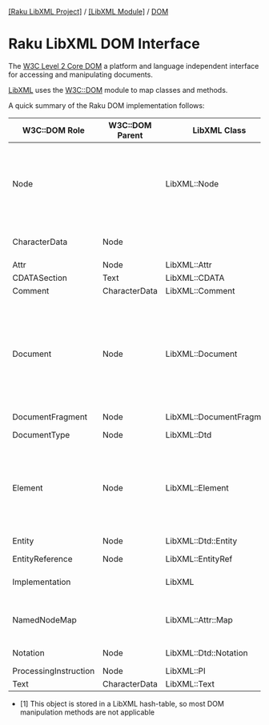 [[Raku LibXML Project]](https://libxml-raku.github.io)
 / [[LibXML Module]](https://libxml-raku.github.io/LibXML-raku)
 / [DOM](https://libxml-raku.github.io/LibXML-raku/DOM)

Raku LibXML DOM Interface
=========================

The [W3C Level 2 Core DOM](https://www.w3.org/TR/2000/REC-DOM-Level-2-Core-20001113/core.html) a platform and language independent interface for accessing and manipulating documents.

[LibXML](https://libxml-raku.github.io/LibXML-raku) uses the [W3C::DOM](https://libxml-raku.github.io/W3C-DOM-raku) module to map classes and methods.

A quick summary of the Raku DOM implementation follows:

<table class="pod-table">
<thead><tr>
<th>W3C::DOM Role</th> <th>W3C::DOM Parent</th> <th>LibXML Class</th> <th>L1 Methods</th> <th>L2 Methods</th> <th>NYI</th>
</tr></thead>
<tbody>
<tr> <td>Node</td> <td></td> <td>LibXML::Node</td> <td>nodeName nodeValue parentNode childNodes firstChild lastChild previousSibling nextSibling ownerDocument insertBefore replaceChild removeChild appendChild hasChildNodes cloneNode</td> <td>normalize isSupported namespaceURI prefix localName hasAttributes</td> <td></td> </tr> <tr> <td>CharacterData</td> <td>Node</td> <td></td> <td>data length substringData appendData insertData deleteData replaceData</td> <td></td> <td></td> </tr> <tr> <td>Attr</td> <td>Node</td> <td>LibXML::Attr</td> <td>name value</td> <td>ownerElement</td> <td>specified</td> </tr> <tr> <td>CDATASection</td> <td>Text</td> <td>LibXML::CDATA</td> <td></td> <td></td> <td></td> </tr> <tr> <td>Comment</td> <td>CharacterData</td> <td>LibXML::Comment</td> <td></td> <td></td> <td></td> </tr> <tr> <td>Document</td> <td>Node</td> <td>LibXML::Document</td> <td>doctype implementation documentElement createElement createDocumentFragment createTextNode createComment createCDATASection createProcessingInstruction createAttribute createEntityReference getElementsByTagName</td> <td>importNode createElementNS createAttributeNS getElementsByTagNameNS getElementById</td> <td></td> </tr> <tr> <td>DocumentFragment</td> <td>Node</td> <td>LibXML::DocumentFragment</td> <td></td> <td></td> <td></td> </tr> <tr> <td>DocumentType</td> <td>Node</td> <td>LibXML::Dtd</td> <td>name publicId systemId</td> <td></td> <td>entities notations</td> </tr> <tr> <td>Element</td> <td>Node</td> <td>LibXML::Element</td> <td>attributes getAttribute setAttribute removeAttribute getAttributeNode setAttributeNode removeAttributeNode getElementsByTagName</td> <td>getAttributeNS setAttributeNS removeAttributeNS getAttributeNodeNS setAttributeNodeNS getElementsByTagNameNS hasAttribute hasAttributeNS</td> <td></td> </tr> <tr> <td>Entity</td> <td>Node</td> <td>LibXML::Dtd::Entity</td> <td>publicId systemId notationName</td> <td></td> <td></td> </tr> <tr> <td>EntityReference</td> <td>Node</td> <td>LibXML::EntityRef</td> <td></td> <td></td> <td></td> </tr> <tr> <td>Implementation</td> <td></td> <td>LibXML</td> <td>createDocument createDocumentType hasFeature</td> <td></td> <td></td> </tr> <tr> <td>NamedNodeMap</td> <td></td> <td>LibXML::Attr::Map</td> <td>getNamedItem setNamedItem removeNamedItem item length</td> <td>getNamedItemNS setNamedItemNS removeNamedItemNS</td> <td></td> </tr> <tr> <td>Notation</td> <td>Node</td> <td>LibXML::Dtd::Notation</td> <td>nodeName publicId systemId</td> <td>N/A [1]</td> <td></td> </tr> <tr> <td>ProcessingInstruction</td> <td>Node</td> <td>LibXML::PI</td> <td>target data</td> <td></td> <td></td> </tr> <tr> <td>Text</td> <td>CharacterData</td> <td>LibXML::Text</td> <td>splitText</td> <td></td> <td></td> </tr>
</tbody>
</table>

  * [1] This object is stored in a LibXML hash-table, so most DOM manipulation methods are not applicable

